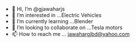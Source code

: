 - 👋 Hi, I’m @gjawaharjs
- 👀 I’m interested in ...Electric Vehicles
- 🌱 I’m currently learning ...Blender
- 💞️ I’m looking to collaborate on ...Tesla motors
- 📫 How to reach me ... jawahargjbd@yahoo.com

<!---
gjawaharjs/gjawaharjs is a ✨ special ✨ repository because its `README.md` (this file) appears on your GitHub profile.
You can click the Preview link to take a look at your changes.
--->
